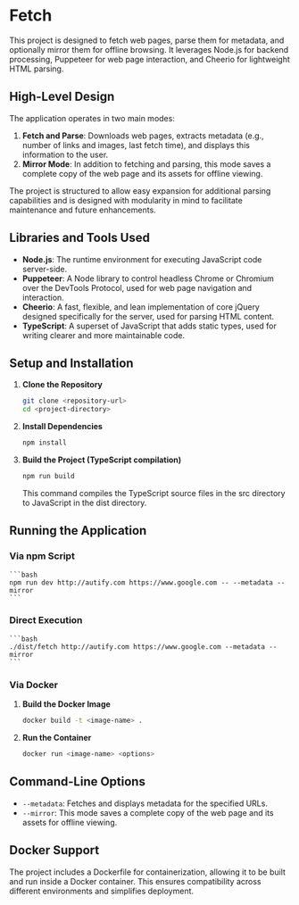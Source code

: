 # Fetch

This project is designed to fetch web pages, parse them for metadata, and optionally mirror them for offline browsing. It leverages Node.js for backend processing, Puppeteer for web page interaction, and Cheerio for lightweight HTML parsing.

## High-Level Design

The application operates in two main modes:

1. **Fetch and Parse**: Downloads web pages, extracts metadata (e.g., number of links and images, last fetch time), and displays this information to the user.
2. **Mirror Mode**: In addition to fetching and parsing, this mode saves a complete copy of the web page and its assets for offline viewing.

The project is structured to allow easy expansion for additional parsing capabilities and is designed with modularity in mind to facilitate maintenance and future enhancements.

## Libraries and Tools Used

- **Node.js**: The runtime environment for executing JavaScript code server-side.
- **Puppeteer**: A Node library to control headless Chrome or Chromium over the DevTools Protocol, used for web page navigation and interaction.
- **Cheerio**: A fast, flexible, and lean implementation of core jQuery designed specifically for the server, used for parsing HTML content.
- **TypeScript**: A superset of JavaScript that adds static types, used for writing clearer and more maintainable code.

## Setup and Installation

1. **Clone the Repository**

   ```bash
   git clone <repository-url>
   cd <project-directory>
   ```

2. **Install Dependencies**

   ```bash
   npm install
   ```

3. **Build the Project (TypeScript compilation)**

   ```bash
   npm run build
   ```

   This command compiles the TypeScript source files in the src directory to JavaScript in the dist directory.

## Running the Application

### Via npm Script

    ```bash
    npm run dev http://autify.com https://www.google.com -- --metadata --mirror
    ```

### Direct Execution

    ```bash
    ./dist/fetch http://autify.com https://www.google.com --metadata --mirror
    ```

### Via Docker

1. **Build the Docker Image**

   ```bash
   docker build -t <image-name> .
   ```

2. **Run the Container**

   ```bash
   docker run <image-name> <options>
   ```

## Command-Line Options

- `--metadata`: Fetches and displays metadata for the specified URLs.
- `--mirror`: This mode saves a complete copy of the web page and its assets for offline viewing.

## Docker Support

The project includes a Dockerfile for containerization, allowing it to be built and run inside a Docker container. This ensures compatibility across different environments and simplifies deployment.
